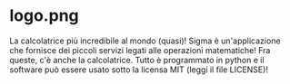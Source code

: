 # logo.png
La calcolatrice più incredibile al mondo (quasi)!
Sigma è un'applicazione che fornisce dei piccoli servizi legati alle operazioni matematiche!
Fra queste, c'è anche la calcolatrice.
Tutto è programmato in python e il software può essere usato sotto la licensa MIT (leggi il file LICENSE)!
